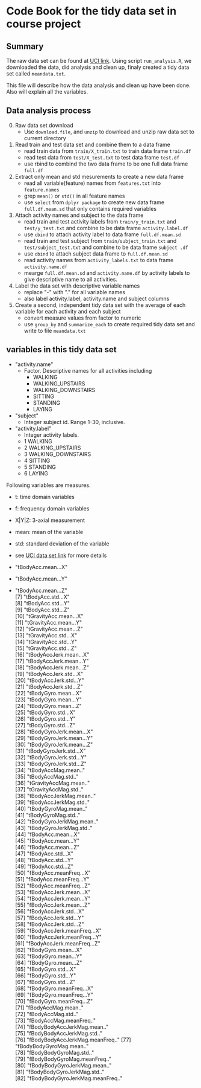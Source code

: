 # Code Book for the tidy data set in course project

## Summary
The raw data set can be found at [UCI link](http://archive.ics.uci.edu/ml/datasets/Human+Activity+Recognition+Using+Smartphones). 
Using script `run_analysis.R`, we downloaded the data, did analysis and clean up, finaly created a tidy data set called `meandata.txt`.

This file will describe how the data analysis and clean up have been done. Also will explain all the variables.

## Data analysis process
0. Raw data set download
   + Use `download.file`, and `unzip` to download and unzip raw data set to current directory
1. Read train and test data set and combine them to a data frame
   + read train data from `train/X_train.txt` to train data frame `train.df`
   + read test data from `test/X_test.txt` to test data frame `test.df`
   + use rbind to combind the two data frame to be one full data frame `full.df`
2. Extract only mean and std mesurements to create a new data frame
   + read all variable(feature) names from `features.txt` into `feature.names`
   + grep `mean()` or `std()` in all feature names
   + use `select` from `dplyr package` to create new data frame `full.df.mean.sd` that only contains required variables
3. Attach activity names and subject to the data frame
   + read train and test activity labels from `train/y_train.txt` and `test/y_test.txt` and combine to be data frame `activity.label.df` 
   + use `cbind` to attach activity label to data frame `full.df.mean.sd`
   + read train and test subject from `train/subject_train.txt` and `test/subject_test.txt` and combine to be data frame `subject .df`
   + use `cbind` to attach subject data frame to `full.df.mean.sd`
   + read activity names from `activity_labels.txt` to data frame `activity.name.df`
   + mearge `full.df.mean.sd` and `activity.name.df` by activity labels to give descriptive name to all activities.
4. Label the data set with descriptive variable names
   + replace "-" with "." for all variable names
   + also label activity.label, activity.name and subject columns
5. Create a second, independent tidy data set with the average of each variable for each activity and each subject
   + convert measure values from factor to numeric
   + use `group_by` and `summarize_each` to create required tidy data set and write to file `meandata.txt`
   
## variables in this tidy data set
* "activity.name" 
    - Factor. Descriptive names for all activities including
       + WALKING
       + WALKING_UPSTAIRS
       + WALKING_DOWNSTAIRS
       + SITTING
       + STANDING
       + LAYING 
* "subject"
    - Integer subject id. Range 1-30, inclusive. 
* "activity.label"
    - Integer activity labels. 
	+ 1 WALKING
	+ 2 WALKING_UPSTAIRS
	+ 3 WALKING_DOWNSTAIRS
	+ 4 SITTING
	+ 5 STANDING
	+ 6 LAYING 

Following variables are measures. 
   * t: time domain variables
   * f: frequency domain variables
   * X|Y|Z: 3-axial measurement
   * mean: mean of the variable
   * std: standard deviation of the variable
   * see [UCI data set link](http://archive.ics.uci.edu/ml/datasets/Human+Activity+Recognition+Using+Smartphones) for more details   

* "tBodyAcc.mean...X"              
* "tBodyAcc.mean...Y"              
* "tBodyAcc.mean...Z"              
[7] "tBodyAcc.std...X"               
 [8] "tBodyAcc.std...Y"               
 [9] "tBodyAcc.std...Z"               
[10] "tGravityAcc.mean...X"           
[11] "tGravityAcc.mean...Y"           
[12] "tGravityAcc.mean...Z"           
[13] "tGravityAcc.std...X"            
[14] "tGravityAcc.std...Y"            
[15] "tGravityAcc.std...Z"            
[16] "tBodyAccJerk.mean...X"          
[17] "tBodyAccJerk.mean...Y"          
[18] "tBodyAccJerk.mean...Z"          
[19] "tBodyAccJerk.std...X"           
[20] "tBodyAccJerk.std...Y"           
[21] "tBodyAccJerk.std...Z"           
[22] "tBodyGyro.mean...X"             
[23] "tBodyGyro.mean...Y"             
[24] "tBodyGyro.mean...Z"             
[25] "tBodyGyro.std...X"              
[26] "tBodyGyro.std...Y"              
[27] "tBodyGyro.std...Z"              
[28] "tBodyGyroJerk.mean...X"         
[29] "tBodyGyroJerk.mean...Y"         
[30] "tBodyGyroJerk.mean...Z"         
[31] "tBodyGyroJerk.std...X"          
[32] "tBodyGyroJerk.std...Y"          
[33] "tBodyGyroJerk.std...Z"          
[34] "tBodyAccMag.mean.."             
[35] "tBodyAccMag.std.."              
[36] "tGravityAccMag.mean.."          
[37] "tGravityAccMag.std.."           
[38] "tBodyAccJerkMag.mean.."         
[39] "tBodyAccJerkMag.std.."          
[40] "tBodyGyroMag.mean.."            
[41] "tBodyGyroMag.std.."             
[42] "tBodyGyroJerkMag.mean.."        
[43] "tBodyGyroJerkMag.std.."         
[44] "fBodyAcc.mean...X"              
[45] "fBodyAcc.mean...Y"              
[46] "fBodyAcc.mean...Z"              
[47] "fBodyAcc.std...X"               
[48] "fBodyAcc.std...Y"               
[49] "fBodyAcc.std...Z"               
[50] "fBodyAcc.meanFreq...X"          
[51] "fBodyAcc.meanFreq...Y"          
[52] "fBodyAcc.meanFreq...Z"          
[53] "fBodyAccJerk.mean...X"          
[54] "fBodyAccJerk.mean...Y"          
[55] "fBodyAccJerk.mean...Z"          
[56] "fBodyAccJerk.std...X"           
[57] "fBodyAccJerk.std...Y"           
[58] "fBodyAccJerk.std...Z"           
[59] "fBodyAccJerk.meanFreq...X"      
[60] "fBodyAccJerk.meanFreq...Y"      
[61] "fBodyAccJerk.meanFreq...Z"      
[62] "fBodyGyro.mean...X"             
[63] "fBodyGyro.mean...Y"             
[64] "fBodyGyro.mean...Z"             
[65] "fBodyGyro.std...X"              
[66] "fBodyGyro.std...Y"              
[67] "fBodyGyro.std...Z"              
[68] "fBodyGyro.meanFreq...X"         
[69] "fBodyGyro.meanFreq...Y"         
[70] "fBodyGyro.meanFreq...Z"         
[71] "fBodyAccMag.mean.."             
[72] "fBodyAccMag.std.."              
[73] "fBodyAccMag.meanFreq.."         
[74] "fBodyBodyAccJerkMag.mean.."     
[75] "fBodyBodyAccJerkMag.std.."      
[76] "fBodyBodyAccJerkMag.meanFreq.." 
[77] "fBodyBodyGyroMag.mean.."        
[78] "fBodyBodyGyroMag.std.."         
[79] "fBodyBodyGyroMag.meanFreq.."    
[80] "fBodyBodyGyroJerkMag.mean.."    
[81] "fBodyBodyGyroJerkMag.std.."     
[82] "fBodyBodyGyroJerkMag.meanFreq.."
